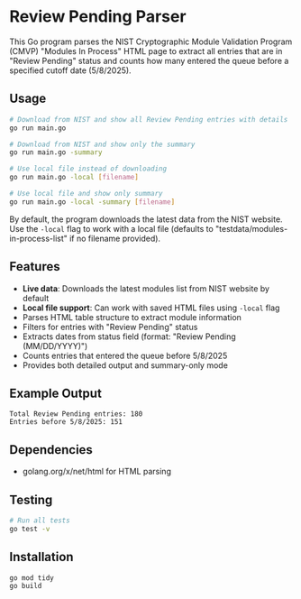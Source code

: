# Review Pending Parser

This Go program parses the NIST Cryptographic Module Validation Program (CMVP) "Modules In Process" HTML page to extract all entries that are in "Review Pending" status and counts how many entered the queue before a specified cutoff date (5/8/2025).

## Usage

```bash
# Download from NIST and show all Review Pending entries with details
go run main.go

# Download from NIST and show only the summary
go run main.go -summary

# Use local file instead of downloading
go run main.go -local [filename]

# Use local file and show only summary
go run main.go -local -summary [filename]
```

By default, the program downloads the latest data from the NIST website. Use the `-local` flag to work with a local file (defaults to "testdata/modules-in-process-list" if no filename provided).

## Features

- **Live data**: Downloads the latest modules list from NIST website by default
- **Local file support**: Can work with saved HTML files using `-local` flag
- Parses HTML table structure to extract module information
- Filters for entries with "Review Pending" status
- Extracts dates from status field (format: "Review Pending (MM/DD/YYYY)")
- Counts entries that entered the queue before 5/8/2025
- Provides both detailed output and summary-only mode

## Example Output

```
Total Review Pending entries: 180
Entries before 5/8/2025: 151
```

## Dependencies

- golang.org/x/net/html for HTML parsing

## Testing

```bash
# Run all tests
go test -v
```

## Installation

```bash
go mod tidy
go build
```
